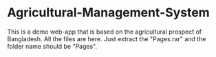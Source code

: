 # Agricultural-Management-System
This is a demo web-app that is based on the agricultural prospect of Bangladesh.
All the files are here. Just extract the "Pages.rar" and the folder name should be "Pages".

